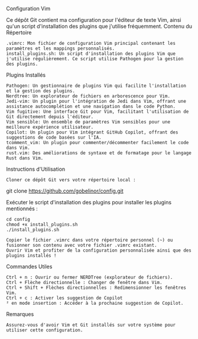 Configuration Vim

Ce dépôt Git contient ma configuration pour l'éditeur de texte Vim, ainsi qu'un script d'installation des plugins que j'utilise fréquemment.
Contenu du Répertoire

    .vimrc: Mon fichier de configuration Vim principal contenant les paramètres et les mappings personnalisés.
    install_plugins.sh: Un script d'installation des plugins Vim que j'utilise régulièrement. Ce script utilise Pathogen pour la gestion des plugins.

Plugins Installés

    Pathogen: Un gestionnaire de plugins Vim qui facilite l'installation et la gestion des plugins.
    Nerdtree: Un explorateur de fichiers en arborescence pour Vim.
    Jedi-vim: Un plugin pour l'intégration de Jedi dans Vim, offrant une assistance autocomplétion et une navigation dans le code Python.
    Vim fugitive: Une interface Git pour Vim, facilitant l'utilisation de Git directement depuis l'éditeur.
    Vim sensible: Un ensemble de paramètres Vim sensibles pour une meilleure expérience utilisateur.
    Copilot: Un plugin pour Vim intégrant GitHub Copilot, offrant des suggestions de code basées sur l'IA.
    tcomment_vim: Un plugin pour commenter/décommenter facilement le code dans Vim.
    rust.vim: Des améliorations de syntaxe et de formatage pour le langage Rust dans Vim.

Instructions d'Utilisation

    Cloner ce dépôt Git vers votre répertoire local :

git clone https://github.com/gobelinor/config.git

Exécuter le script d'installation des plugins pour installer les plugins mentionnés :

    cd config
    chmod +x install_plugins.sh
    ./install_plugins.sh

    Copier le fichier .vimrc dans votre répertoire personnel (~) ou fusionner son contenu avec votre fichier .vimrc existant.
    Ouvrir Vim et profiter de la configuration personnalisée ainsi que des plugins installés !

Commandes Utiles

    Ctrl + n : Ouvrir ou fermer NERDTree (explorateur de fichiers).
    Ctrl + Flèche directionnelle : Changer de fenêtre dans Vim.
    Ctrl + Shift + Flèches directionnelles : Redimensionner les fenêtres Vim.
    Ctrl + c : Activer les suggestion de Copilot 
    ² en mode insertion : Accéder à la prochaine suggestion de Copilot.

Remarques

    Assurez-vous d'avoir Vim et Git installés sur votre système pour utiliser cette configuration.

